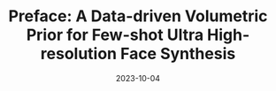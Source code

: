 ---
ref: preface
title: "Preface: A Data-driven Volumetric Prior for Few-shot Ultra High-resolution Face Synthesis"
authors: Marcel C. Buehler, Kripasindhu Sarkar, Tanmay Shah, Gengyan Li, Daoye Wang, Leonhard Helminger, Sergio Orts-Escolano, Dmitry Lagun, Otmar Hilliges, Thabo Beeler, Abhimitra Meka
date: 2023-10-04
venue: "International Conference on Computer Vision (ICCV)"
image: https://files.ait.ethz.ch/projects/preface/web/static/videos/studio/0rV_rgb_crop.mp4
external_project_page: https://syntec-research.github.io/Preface/
video: https://youtu.be/oSprm3QTeLc
talk:
paper: https://arxiv.org/abs/2309.16859
poster: https://files.ait.ethz.ch/projects/preface/web/static/preface_poster.pdf
data:
code: 
conference_url: https://iccv2023.thecvf.com/
equal_contributions:
award:
bibtex: "@inproceedings{buhler2023preface,
  title={Preface: A Data-driven Volumetric Prior for Few-shot Ultra High-resolution Face Synthesis},
  author={B{\"u}hler, Marcel C and Sarkar, Kripasindhu and Shah, Tanmay and Li, Gengyan and Wang, Daoye and Helminger, Leonhard and Orts-Escolano, Sergio and Lagun, Dmitry and Hilliges, Otmar and Beeler, Thabo and others},
  booktitle={Proceedings of the IEEE/CVF International Conference on Computer Vision},
  pages={3402--3413},
  year={2023}}"
---